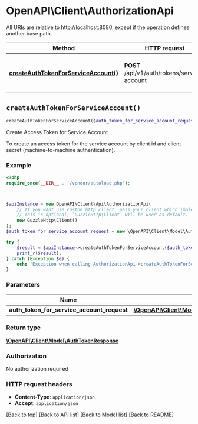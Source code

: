 # OpenAPI\Client\AuthorizationApi

All URIs are relative to http://localhost:8080, except if the operation defines another base path.

| Method | HTTP request | Description |
| ------------- | ------------- | ------------- |
| [**createAuthTokenForServiceAccount()**](AuthorizationApi.md#createAuthTokenForServiceAccount) | **POST** /api/v1/auth/tokens/service-account | Create Access Token for Service Account |


## `createAuthTokenForServiceAccount()`

```php
createAuthTokenForServiceAccount($auth_token_for_service_account_request): \OpenAPI\Client\Model\AuthTokenResponse
```

Create Access Token for Service Account

To create an access token for the service account by client id and client secret (machine-to-machine authentication).

### Example

```php
<?php
require_once(__DIR__ . '/vendor/autoload.php');



$apiInstance = new OpenAPI\Client\Api\AuthorizationApi(
    // If you want use custom http client, pass your client which implements `GuzzleHttp\ClientInterface`.
    // This is optional, `GuzzleHttp\Client` will be used as default.
    new GuzzleHttp\Client()
);
$auth_token_for_service_account_request = new \OpenAPI\Client\Model\AuthTokenForServiceAccountRequest(); // \OpenAPI\Client\Model\AuthTokenForServiceAccountRequest

try {
    $result = $apiInstance->createAuthTokenForServiceAccount($auth_token_for_service_account_request);
    print_r($result);
} catch (Exception $e) {
    echo 'Exception when calling AuthorizationApi->createAuthTokenForServiceAccount: ', $e->getMessage(), PHP_EOL;
}
```

### Parameters

| Name | Type | Description  | Notes |
| ------------- | ------------- | ------------- | ------------- |
| **auth_token_for_service_account_request** | [**\OpenAPI\Client\Model\AuthTokenForServiceAccountRequest**](../Model/AuthTokenForServiceAccountRequest.md)|  | |

### Return type

[**\OpenAPI\Client\Model\AuthTokenResponse**](../Model/AuthTokenResponse.md)

### Authorization

No authorization required

### HTTP request headers

- **Content-Type**: `application/json`
- **Accept**: `application/json`

[[Back to top]](#) [[Back to API list]](../../README.md#endpoints)
[[Back to Model list]](../../README.md#models)
[[Back to README]](../../README.md)
